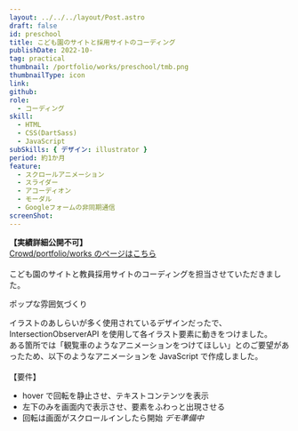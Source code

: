 ```yaml
---
layout: ../../../layout/Post.astro
draft: false
id: preschool
title: こども園のサイトと採用サイトのコーディング
publishDate: 2022-10-
tag: practical
thumbnail: /portfolio/works/preschool/tmb.png
thumbnailType: icon
link:
github:
role:
  - コーディング
skill:
  - HTML
  - CSS(DartSass)
  - JavaScript
subSkills: { デザイン: illustrator }
period: 約1か月
feature:
  - スクロールアニメーション
  - スライダー
  - アコーディオン
  - モーダル
  - Googleフォームの非同期通信
screenShot:
---
```


**【実績詳細公開不可】**  
<a class="bl_entry_blankLink" href='https://crowd/portfolio/works.jp/public/employees/2210160' target="_blank" rel="noopener noreferrer">
Crowd/portfolio/works のページはこちら
</a>  
<br />
こども園のサイトと教員採用サイトのコーディングを担当させていただきました。

<p class="bl_entry_pointText">ポップな雰囲気づくり</p>

イラストのあしらいが多く使用されているデザインだったで、IntersectionObserverAPI を使用して各イラスト要素に動きをつけました。  
ある箇所では「観覧車のようなアニメーションをつけてほしい」とのご要望があったため、以下のようなアニメーションを JavaScript で作成しました。  
<br />
【要件】

- hover で回転を静止させ、テキストコンテンツを表示
- 左下のみを画面内で表示させ、要素をふわっと出現させる
- 回転は画面がスクロールインしたら開始
  _デモ準備中_
